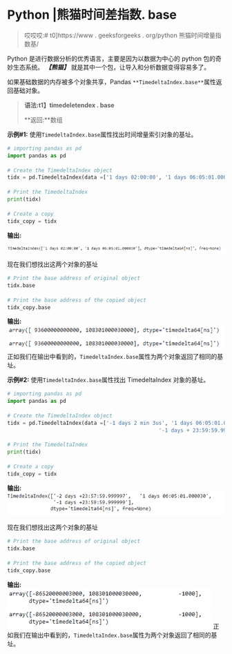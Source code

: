 # Python |熊猫时间差指数. base

> 哎哎哎:# t0]https://www . geeksforgeeks . org/python 熊猫时间增量指数基/

Python 是进行数据分析的优秀语言，主要是因为以数据为中心的 python 包的奇妙生态系统。 ***【熊猫】*** 就是其中一个包，让导入和分析数据变得容易多了。

如果基础数据的内存被多个对象共享，Pandas `**TimedeltaIndex.base**`属性返回基础对象。

> **语法:t1】timedeletendex . base**
> 
> **返回:**数组

**示例#1:** 使用`TimedeltaIndex.base`属性找出时间增量索引对象的基址。

```py
# importing pandas as pd
import pandas as pd

# Create the TimedeltaIndex object
tidx = pd.TimedeltaIndex(data =['1 days 02:00:00', '1 days 06:05:01.000030'])

# Print the TimedeltaIndex
print(tidx)

# Create a copy
tidx_copy = tidx
```

**输出:**

![](img/866c50f3d2f4d26644ad715e5c073707.png)

现在我们想找出这两个对象的基址

```py
# Print the base address of original object
tidx.base

# Print the base address of the copied object
tidx_copy.base
```

**输出:**
![](img/5559a0a553c20f5b751165b665f2ad71.png)
![](img/5559a0a553c20f5b751165b665f2ad71.png)
正如我们在输出中看到的，`TimedeltaIndex.base`属性为两个对象返回了相同的基址。

**示例#2:** 使用`TimedeltaIndex.base`属性找出 TimedeltaIndex 对象的基址。

```py
# importing pandas as pd
import pandas as pd

# Create the TimedeltaIndex object
tidx = pd.TimedeltaIndex(data =['-1 days 2 min 3us', '1 days 06:05:01.000030',
                                                 '-1 days + 23:59:59.999999'])

# Print the TimedeltaIndex
print(tidx)

# Create a copy
tidx_copy = tidx
```

**输出:**
![](img/f5468003d01cf5883b597cb323de040e.png)

现在我们想找出这两个对象的基址

```py
# Print the base address of original object
tidx.base

# Print the base address of the copied object
tidx_copy.base
```

**输出:**
![](img/e472542fe9e9ad30e53cef798d2446cf.png)
![](img/e472542fe9e9ad30e53cef798d2446cf.png)
正如我们在输出中看到的，`TimedeltaIndex.base`属性为两个对象返回了相同的基址。